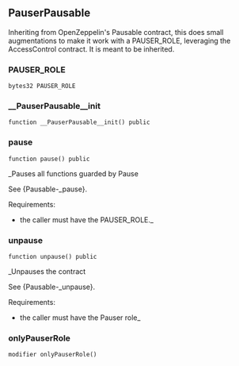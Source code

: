 ## PauserPausable

Inheriting from OpenZeppelin&#x27;s Pausable contract, this does small
 augmentations to make it work with a PAUSER_ROLE, leveraging the AccessControl contract.
 It is meant to be inherited.

### PAUSER_ROLE

```solidity
bytes32 PAUSER_ROLE
```

### __PauserPausable__init

```solidity
function __PauserPausable__init() public
```

### pause

```solidity
function pause() public
```

_Pauses all functions guarded by Pause

See {Pausable-_pause}.

Requirements:

- the caller must have the PAUSER_ROLE._

### unpause

```solidity
function unpause() public
```

_Unpauses the contract

See {Pausable-_unpause}.

Requirements:

- the caller must have the Pauser role_

### onlyPauserRole

```solidity
modifier onlyPauserRole()
```

